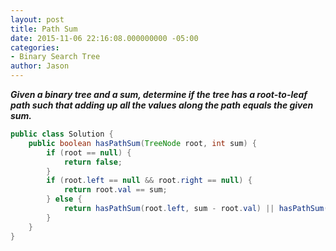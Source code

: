 ```yaml
---
layout: post
title: Path Sum
date: 2015-11-06 22:16:08.000000000 -05:00
categories:
- Binary Search Tree
author: Jason
---
```

<p><strong><em>Given a binary tree and a sum, determine if the tree has a root-to-leaf path such that adding up all the values along the path equals the given sum.</em></strong></p>

``` java
public class Solution {
    public boolean hasPathSum(TreeNode root, int sum) {
        if (root == null) {
            return false;
        } 
        if (root.left == null && root.right == null) {
            return root.val == sum;
        } else {
            return hasPathSum(root.left, sum - root.val) || hasPathSum(root.right, sum - root.val);
        }
    }
}
```

